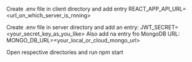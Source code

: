 Create .env file in client directory and add entry
REACT_APP_API_URL=<url_on_which_server_is_rnning>

Create .env file in server directory and add an entry: 
JWT_SECRET=<your_secret_key_as_you_like>
Also add na entry fro MongoDB URL:
MONGO_DB_URL=<your_local_or_cloud_mongo_url>

Open respective directories and run npm start